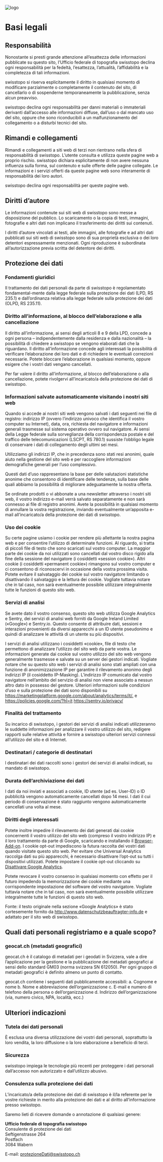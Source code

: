 ﻿![logo](../src/images/swissgeol_viewer.svg)

Basi legali
===========

## Responsabilità

Nonostante si presti grande attenzione all’esattezza delle informazioni pubblicate su questo sito, l’Ufficio federale di topografia swisstopo declina ogni responsabilità per la fedeltà, l’esattezza, l’attualità, l’affidabilità e la completezza di tali informazioni.

swisstopo si riserva esplicitamente il diritto in qualsiasi momento di modificare parzialmente o completamente il contenuto del sito, di cancellarlo o di sospenderne temporaneamente la pubblicazione, senza alcun preavviso.

swisstopo declina ogni responsabilità per danni materiali o immateriali derivanti dall’accesso alle informazioni diffuse, dall’uso o dal mancato uso del sito, oppure che sono riconducibili a un malfunzionamento del collegamento o a disturbi tecnici del sito.

## Rimandi e collegamenti

Rimandi e collegamenti a siti web di terzi non rientrano nella sfera di responsabilità di swisstopo. L’utente consulta e utilizza queste pagine web a proprio rischio. swisstopo dichiara esplicitamente di non avere nessuna influenza sulla forma, sul contenuto e sulle offerte delle pagine collegate. Le informazioni e i servizi offerti da queste pagine web sono interamente di responsabilità dei loro autori.

swisstopo declina ogni responsabilità per queste pagine web.

## Diritti d’autore
Le informazioni contenute sui siti web di swisstopo sono messe a disposizione del pubblico. Lo scaricamento o la copia di testi, immagini, fotografie e altri dati non implicano il trasferimento dei diritti sui contenuti.

I diritti d’autore vincolati ai testi, alle immagini, alle fotografie e ad altri dati pubblicati sui siti web di swisstopo sono di sua proprietà esclusiva o dei loro detentori espressamente menzionati. Ogni riproduzione è subordinata all’autorizzazione previa scritta del detentore dei diritti.

## Protezione dei dati
### Fondamenti giuridici
Il trattamento dei dati personali da parte di swisstopo è regolamentato fondamental-mente dalla legge federale sulla protezione dei dati (LPD, RS 235.1) e dall’ordinanza relativa alla legge federale sulla protezione dei dati (OLPD, RS 235.11).

### Diritto all’informazione, al blocco dell’elaborazione e alla cancellazione
Il diritto all’informazione, ai sensi degli articoli 8 e 9 della LPD, concede a ogni persona – indipendentemente dalla residenza e dalla nazionalità – la possibilità di chiedere a swisstopo se vengono elaborati dati che la riguardano. Il diritto all’informazione concede agli interessati la possibilità di verificare l’elaborazione dei loro dati e di richiedere le eventuali correzioni necessarie. Potete bloccare l’elaborazione in qualsiasi momento, oppure esigere che i vostri dati vengano cancellati.

Per far valere il diritto all’informazione, al blocco dell’elaborazione o alla cancellazione, potete rivolgervi all’incaricato/a della protezione dei dati di swisstopo.

### Informazioni salvate automaticamente visitando i nostri siti web
Quando si accede ai nostri siti web vengono salvati i dati seguenti nei file di registro: indirizzo IP (ovvero l’indirizzo univoco che identifica il vostro computer su Internet), data, ora, richiesta del navigatore e informazioni generali trasmesse sul sistema operativo ovvero sul navigatore. Ai sensi della Legge federale sulla sorveglianza della corrispondenza postale e del traffico delle telecomunicazioni (LSCPT, RS 780.1) sussiste l’obbligo legale di conservare i dati di collegamento degli ultimi sei mesi.

Utilizziamo gli indirizzi IP, che in precedenza sono stati resi anonimi, quale aiuto nella gestione del sito web e per raccogliere informazioni demografiche generali per l’uso complessivo.

Questi dati d’uso rappresentano la base per delle valutazioni statistiche anonime che consentono di identificare delle tendenze, sulla base delle quali abbiamo la possibilità di migliorare adeguatamente la nostra offerta.

Se ordinate prodotti o vi abbonate a una newsletter attraverso i nostri siti web, il vostro indirizzo e-mail verrà salvato separatamente e non sarà connesso ai file di registro anonimi. Avete la possibilità in qualsiasi momento di annullare la vostra registrazione, inviando eventualmente un’apposita e-mail all’incaricato/a della protezione dei dati di swisstopo.

### Uso dei cookie
Su certe pagine usiamo i cookie per rendere più allettante la nostra pagina web e per consentire l’utilizzo di determinate funzioni. Al riguardo, si tratta di piccoli file di testo che sono scaricati sul vostro computer. La maggior parte dei cookie da noi utilizzati sono cancellati dal vostro disco rigido alla fine della sessione del navigatore (i cosiddetti «session cookie»). Altri cookie (i cosiddetti «permanent cookie») rimangono sul vostro computer e ci consentono di riconoscervi in occasione della vostra prossima visita.
Potete evitare il salvataggio dei cookie sul vostro navigatore limitando o disattivando il salvataggio e la lettura dei cookie. Vogliate tuttavia notare che in tal caso, non sarà eventualmente possibile utilizzare integralmente tutte le funzioni di questo sito web.

### Servizi di analisi
Se avete dato il vostro consenso, questo sito web utilizza Google Analytics e Sentry, dei servizi di analisi web forniti da Google Ireland Limited («Google») e Sentry.io. Questo consente di attribuire dati, sessioni e interazioni provenienti da diversi apparecchi a un ID utente pseudonimo e quindi di analizzare le attività di un utente su più dispositivi.

I servizi di analisi utilizzano i cosiddetti «cookie», file di testo che permettono di analizzare l’utilizzo del sito web da parte vostra. Le informazioni generate dai cookie sul vostro utilizzo del sito web vengono generalmente trasmesse e salvate su un server dei gestori indicati. Vogliate notare che su questo sito web i servizi di analisi sono stati ampliati con una funzione di anonimizzazione IP per garantire il rilevamento anonimo degli indirizzi IP (il cosiddetto IP-Masking). L’indirizzo IP comunicato dal vostro navigatore nell’ambito del servizio di analisi non viene associato a nessun altro dato in possesso del gestore. Ulteriori informazioni sulle condizioni d’uso e sulla protezione dei dati sono disponibili su
<https://marketingplatform.google.com/about/analytics/terms/it/.> e 
<https://policies.google.com/?hl=it>
<https://sentry.io/privacy/>

### Finalità del trattamento
Su incarico di swisstopo, i gestori dei servizi di analisi indicati utilizzeranno le suddette informazioni per analizzare il vostro utilizzo del sito, redigere rapporti sulle relative attività e fornire a swisstopo ulteriori servizi connessi all’utilizzo del sito e di Internet.

### Destinatari / categorie di destinatari
l destinatari dei dati raccolti sono i gestori dei servizi di analisi indicati, su mandato di swisstopo.

### Durata dell’archiviazione dei dati
I dati da noi inviati e associati a cookie, ID utente (ad es. User-ID) o ID pubblicità vengono automaticamente cancellati dopo 14 mesi. I dati il cui periodo di conservazione è stato raggiunto vengono automaticamente cancellati una volta al mese.

### Diritti degli interessati
Potete inoltre impedire il rilevamento dei dati generati dai cookie concernenti il vostro utilizzo del sito web (compreso il vostro indirizzo IP) e il loro trattamento da parte di Google,  scaricando e installando il [Browser-Add-on](https://tools.google.com/dlpage/gaoptout?hl=it). I cookie opt-out impediscono la futura raccolta dei vostri dati quando visitate questo sito web. Per evitare che Universal Analytics raccolga dati su più apparecchi, è necessario disattivare l’opt-out su tutti i dispositivi utilizzati. Potete impostare il cookie opt-out cliccando su [Disattivare Google Analytics](https://tools.google.com/dlpage/gaoptout?hl=it).

Potete revocare il vostro consenso in qualsiasi momento con effetto per il futuro impedendo la memorizzazione dei cookie mediante una corrispondente impostazione del software del vostro navigatore. Vogliate tuttavia notare che in tal caso, non sarà eventualmente possibile utilizzare integralmente tutte le funzioni di questo sito web.

Fonte: il testo originale nella sezione «Google Analytics» è stato cortesemente fornito da <http://www.datenschutzbeauftragter-info.de> e adattato per il sito web di swisstopo.

## Quali dati personali registriamo e a quale scopo?
### geocat.ch (metadati geografici)
geocat.ch è il catalogo di metadati per i geodati in Svizzera, vale a dire l’applicazione per la gestione e la pubblicazione dei metadati geografici ai sensi dello standard GM03 (norma svizzera SN 612050). Per ogni gruppo di metadati geografici è definito almeno un punto di contatto.

geocat.ch contiene i seguenti dati pubblicamente accessibili:
a. Cognome e nome
b. Nome e abbreviazione dell’organizzazione
c. E-mail e numero di telefono della persona o dell’organizzazione
d. Indirizzo dell’organizzazione (via, numero civico, NPA, località, ecc.)

## Ulteriori indicazioni
### Tutela dei dati personali
È esclusa una diversa utilizzazione dei vostri dati personali, soprattutto la loro vendita, la loro diffusione o la loro elaborazione a beneficio di terzi.

### Sicurezza
swisstopo impiega le tecnologie più recenti per proteggere i dati personali dall’accesso non autorizzato e dall’utilizzo abusivo.

### Consulenza sulla protezione dei dati
L’incaricato/a della protezione dei dati di swisstopo è il/la referente per le vostre richieste in merito alla protezione dei dati e al diritto all’informazione presso swisstopo.

Saremo lieti di ricevere domande o annotazione di qualsiasi genere:

**Ufficio federale di topografia swisstopo**  
Consulente di protezione dei dati  
Seftigenstrasse 264  
Postfach  
3084 Wabern

E-mail: <protezioneDati@swisstopo.ch>


